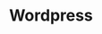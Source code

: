 ---
layout  : tools
title   : Wordpress
summary : CMS.
image: /assets/images/icon/wordpress.png
category : cms
public  : true
parent  : false
---